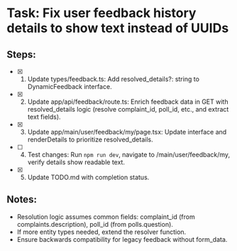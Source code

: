 # Task: Fix user feedback history details to show text instead of UUIDs

## Steps:

- [x] 1. Update types/feedback.ts: Add resolved_details?: string to DynamicFeedback interface.
- [x] 2. Update app/api/feedback/route.ts: Enrich feedback data in GET with resolved_details logic (resolve complaint_id, poll_id, etc., and extract text fields).
- [x] 3. Update app/main/user/feedback/my/page.tsx: Update interface and renderDetails to prioritize resolved_details.
- [ ] 4. Test changes: Run `npm run dev`, navigate to /main/user/feedback/my, verify details show readable text.
- [x] 5. Update TODO.md with completion status.

## Notes:
- Resolution logic assumes common fields: complaint_id (from complaints.description), poll_id (from polls.question).
- If more entity types needed, extend the resolver function.
- Ensure backwards compatibility for legacy feedback without form_data.
